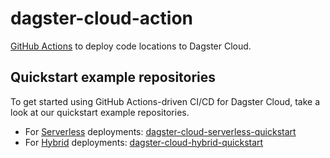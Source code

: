 # dagster-cloud-action

[GitHub Actions](https://docs.github.com/en/actions) to deploy code locations to Dagster Cloud.

## Quickstart example repositories

To get started using GitHub Actions-driven CI/CD for Dagster Cloud, take a look at our quickstart example repositories.

- For [Serverless](https://docs.dagster.io/dagster-cloud/deployment/serverless) deployments: [dagster-cloud-serverless-quickstart](https://github.com/dagster-io/dagster-cloud-serverless-quickstart/)
- For [Hybrid](https://docs.dagster.io/dagster-cloud/deployment/hybrid) deployments: [dagster-cloud-hybrid-quickstart](https://github.com/dagster-io/dagster-cloud-hybrid-quickstart/)
